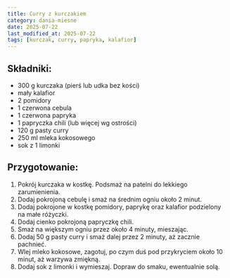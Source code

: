 ```yaml
---
title: Curry z kurczakiem
category: dania-miesne
date: 2025-07-22
last_modified_at: 2025-07-22
tags: [kurczak, curry, papryka, kalafior]
---
```


## Składniki:
 - 300 g kurczaka (pierś lub udka bez kości)
 - mały kalafior
 - 2 pomidory
 - 1 czerwona cebula
 - 1 czerwona papryka
 - 1 papryczka chili (lub więcej wg ostrości)
 - 120 g pasty curry
 - 250 ml mleka kokosowego
 - sok z 1 limonki

## Przygotowanie:
1. Pokrój kurczaka w kostkę. Podsmaż na patelni do lekkiego zarumienienia.
2. Dodaj pokrojoną cebulę i smaż na średnim ogniu około 2 minut.
3. Dodaj pokrojone w kostkę pomidory, paprykę oraz kalafior podzielony na małe różyczki.
4. Dodaj cienko pokrojoną papryczkę chili.
5. Smaż na większym ogniu przez około 4 minuty, mieszając.
6. Dodaj 50 g pasty curry i smaż dalej przez 2 minuty, aż zacznie pachnieć.
7. Wlej mleko kokosowe, zagotuj, po czym duś pod przykryciem około 10 minut, aż warzywa zmiękną.
8. Dodaj sok z limonki i wymieszaj. Dopraw do smaku, ewentualnie solą.
